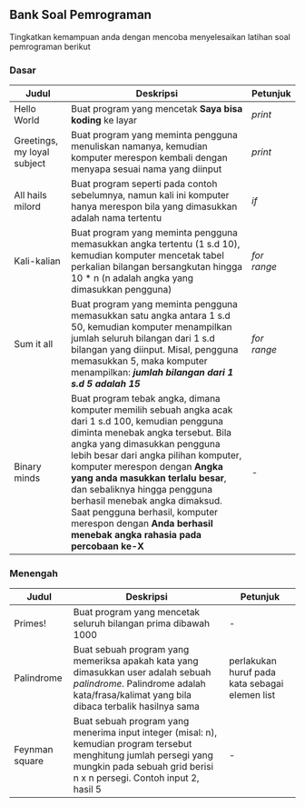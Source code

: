 ## Bank Soal Pemrograman 

Tingkatkan kemampuan anda dengan mencoba menyelesaikan latihan soal pemrograman berikut

### Dasar

| Judul | Deskripsi | Petunjuk |
| ----- | --------- | -------- |
| Hello World | Buat program yang mencetak **Saya bisa koding** ke layar | *print* |
| Greetings, my loyal subject | Buat program yang meminta pengguna menuliskan namanya, kemudian komputer merespon kembali dengan menyapa sesuai nama yang diinput | *print* |
| All hails milord | Buat program seperti pada contoh sebelumnya, namun kali ini komputer hanya merespon bila yang dimasukkan adalah nama tertentu | *if* |
| Kali-kalian | Buat program yang meminta pengguna memasukkan angka tertentu (1 s.d 10), kemudian komputer mencetak tabel perkalian bilangan bersangkutan hingga 10 * n (n adalah angka yang dimasukkan pengguna) | *for* *range* |
| Sum it all | Buat program yang meminta pengguna memasukkan satu angka antara 1 s.d 50, kemudian komputer menampilkan jumlah seluruh bilangan dari 1 s.d bilangan yang diinput. Misal, pengguna memasukkan 5, maka komputer menampilkan: ***jumlah bilangan dari 1 s.d 5 adalah 15*** | *for* *range* |s
| Binary minds | Buat program tebak angka, dimana komputer memilih sebuah angka acak dari 1 s.d 100, kemudian pengguna diminta menebak angka tersebut. Bila angka yang dimasukkan pengguna lebih besar dari angka pilihan komputer, komputer merespon dengan **Angka yang anda masukkan terlalu besar**, dan sebaliknya hingga pengguna berhasil menebak angka dimaksud. Saat pengguna berhasil, komputer merespon dengan **Anda berhasil menebak angka rahasia pada percobaan ke-X** | - |

### Menengah ###

| Judul | Deskripsi | Petunjuk |
| ----- | --------- | -------- |
| Primes! | Buat program yang mencetak seluruh bilangan prima dibawah 1000 | - |
| Palindrome | Buat sebuah program yang memeriksa apakah kata yang dimasukkan user adalah sebuah *palindrome*. Palindrome adalah kata/frasa/kalimat yang bila dibaca terbalik hasilnya sama | perlakukan huruf pada kata sebagai elemen list |
| Feynman square | Buat sebuah program yang menerima input integer (misal: n), kemudian program tersebut menghitung jumlah persegi yang mungkin pada sebuah grid berisi n x n persegi. Contoh input 2, hasil 5 | - |